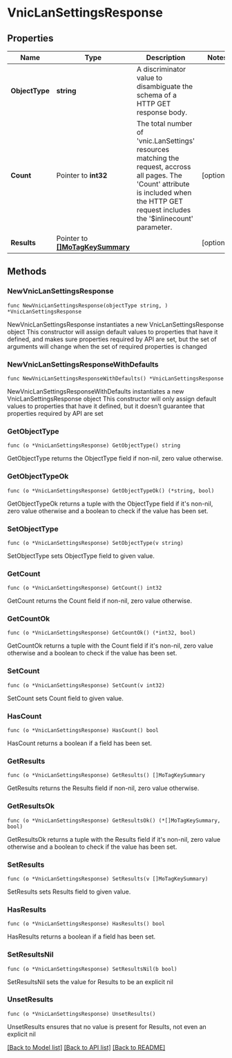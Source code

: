 # VnicLanSettingsResponse

## Properties

Name | Type | Description | Notes
------------ | ------------- | ------------- | -------------
**ObjectType** | **string** | A discriminator value to disambiguate the schema of a HTTP GET response body. | 
**Count** | Pointer to **int32** | The total number of &#39;vnic.LanSettings&#39; resources matching the request, accross all pages. The &#39;Count&#39; attribute is included when the HTTP GET request includes the &#39;$inlinecount&#39; parameter. | [optional] 
**Results** | Pointer to [**[]MoTagKeySummary**](MoTagKeySummary.md) |  | [optional] 

## Methods

### NewVnicLanSettingsResponse

`func NewVnicLanSettingsResponse(objectType string, ) *VnicLanSettingsResponse`

NewVnicLanSettingsResponse instantiates a new VnicLanSettingsResponse object
This constructor will assign default values to properties that have it defined,
and makes sure properties required by API are set, but the set of arguments
will change when the set of required properties is changed

### NewVnicLanSettingsResponseWithDefaults

`func NewVnicLanSettingsResponseWithDefaults() *VnicLanSettingsResponse`

NewVnicLanSettingsResponseWithDefaults instantiates a new VnicLanSettingsResponse object
This constructor will only assign default values to properties that have it defined,
but it doesn't guarantee that properties required by API are set

### GetObjectType

`func (o *VnicLanSettingsResponse) GetObjectType() string`

GetObjectType returns the ObjectType field if non-nil, zero value otherwise.

### GetObjectTypeOk

`func (o *VnicLanSettingsResponse) GetObjectTypeOk() (*string, bool)`

GetObjectTypeOk returns a tuple with the ObjectType field if it's non-nil, zero value otherwise
and a boolean to check if the value has been set.

### SetObjectType

`func (o *VnicLanSettingsResponse) SetObjectType(v string)`

SetObjectType sets ObjectType field to given value.


### GetCount

`func (o *VnicLanSettingsResponse) GetCount() int32`

GetCount returns the Count field if non-nil, zero value otherwise.

### GetCountOk

`func (o *VnicLanSettingsResponse) GetCountOk() (*int32, bool)`

GetCountOk returns a tuple with the Count field if it's non-nil, zero value otherwise
and a boolean to check if the value has been set.

### SetCount

`func (o *VnicLanSettingsResponse) SetCount(v int32)`

SetCount sets Count field to given value.

### HasCount

`func (o *VnicLanSettingsResponse) HasCount() bool`

HasCount returns a boolean if a field has been set.

### GetResults

`func (o *VnicLanSettingsResponse) GetResults() []MoTagKeySummary`

GetResults returns the Results field if non-nil, zero value otherwise.

### GetResultsOk

`func (o *VnicLanSettingsResponse) GetResultsOk() (*[]MoTagKeySummary, bool)`

GetResultsOk returns a tuple with the Results field if it's non-nil, zero value otherwise
and a boolean to check if the value has been set.

### SetResults

`func (o *VnicLanSettingsResponse) SetResults(v []MoTagKeySummary)`

SetResults sets Results field to given value.

### HasResults

`func (o *VnicLanSettingsResponse) HasResults() bool`

HasResults returns a boolean if a field has been set.

### SetResultsNil

`func (o *VnicLanSettingsResponse) SetResultsNil(b bool)`

 SetResultsNil sets the value for Results to be an explicit nil

### UnsetResults
`func (o *VnicLanSettingsResponse) UnsetResults()`

UnsetResults ensures that no value is present for Results, not even an explicit nil

[[Back to Model list]](../README.md#documentation-for-models) [[Back to API list]](../README.md#documentation-for-api-endpoints) [[Back to README]](../README.md)


